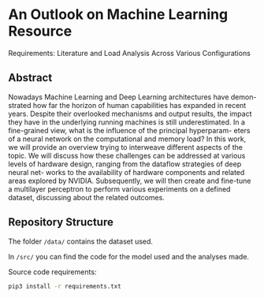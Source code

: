 # An Outlook on Machine Learning Resource
Requirements: Literature and Load Analysis Across
Various Configurations

## Abstract
Nowadays Machine Learning and Deep Learning architectures have demon-
strated how far the horizon of human capabilities has expanded in recent
years. Despite their overlooked mechanisms and output results, the impact
they have in the underlying running machines is still underestimated.
In a fine-grained view, what is the influence of the principal hyperparam-
eters of a neural network on the computational and memory load? In this
work, we will provide an overview trying to interweave different aspects of
the topic.
We will discuss how these challenges can be addressed at various levels
of hardware design, ranging from the dataflow strategies of deep neural net-
works to the availability of hardware components and related areas explored
by NVIDIA. Subsequently, we will then create and fine-tune a multilayer
perceptron to perform various experiments on a defined dataset, discussing
about the related outcomes.

## Repository Structure
The folder ```/data/``` contains the dataset used. 

In ```/src/``` you can find the code for the model used and the analyses made. 

Source code requirements: 
```bash
pip3 install -r requirements.txt
```
